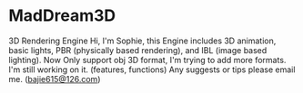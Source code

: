 # MadDream3D
3D Rendering Engine
Hi, I'm Sophie, this Engine includes 3D animation, basic lights, PBR (physically based rendering), and IBL (image based lighting).
Now Only support obj 3D format, I'm trying to add more formats.
I'm still working on it. (features, functions)
Any suggests or tips please email me. (bajie615@126.com)


